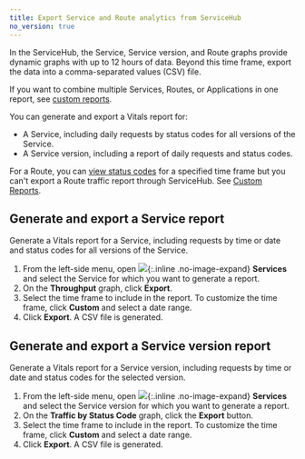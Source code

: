 ```yaml
---
title: Export Service and Route analytics from ServiceHub
no_version: true
---
```

In the ServiceHub, the Service, Service version, and Route graphs provide dynamic
graphs with up to 12 hours of data. Beyond this time frame, export the data into a
comma-separated values (CSV) file.

If you want to combine multiple Services, Routes, or Applications in one report,
see [custom reports](/konnect/vitals/custom-reports).

You can generate and export a Vitals report for:

* A Service, including daily requests by status codes for all versions of the
Service.
* A Service version, including a report of daily requests and status codes.

For a Route, you can [view status codes](/konnect/vitals/#view-vitals-performance-for-a-route)
for a specified time frame but you can't export a Route traffic report through
ServiceHub. See [Custom Reports](/konnect/vitals/custom-reports).

## Generate and export a Service report

Generate a Vitals report for a Service, including requests by time or date and
status codes for all versions of the Service.

1. From the left-side menu, open
![](/assets/images/icons/konnect/icn-servicehub.svg){:.inline .no-image-expand}
**Services** and select the Service for which you want to generate a
report.
2. On the **Throughput** graph, click **Export**.
3. Select the time frame to include in the report. To customize the time frame,
click **Custom** and select a date range.
4. Click **Export**. A CSV file is generated.

## Generate and export a Service version report

Generate a Vitals report for a Service version, including requests by time or
 date and status codes for the selected version.

1. From the left-side menu, open
![](/assets/images/icons/konnect/icn-servicehub.svg){:.inline .no-image-expand}
**Services** and select the Service version for which you want to generate a
report.
2. On the **Traffic by Status Code** graph, click the **Export** button.
3. Select the time frame to include in the report. To customize the time frame,
click **Custom** and select a date range.
4. Click **Export**. A CSV file is generated.
